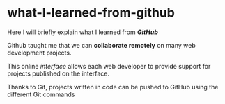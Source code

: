 # what-I-learned-from-github

Here I will briefly explain what I learned from ***GitHub***

Github taught me that we can **collaborate remotely** on many web development projects.

This online *interface* allows each web developer to provide support for projects published on the interface.

Thanks to Git, projects written in code can be pushed to GitHub using the different Git commands
